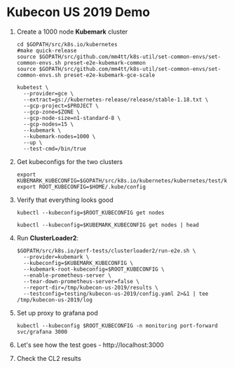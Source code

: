 # Kubecon US 2019 Demo

1. Create a 1000 node **Kubemark** cluster
    ```
    cd $GOPATH/src/k8s.io/kubernetes
    #make quick-release
    source $GOPATH/src/github.com/mm4tt/k8s-util/set-common-envs/set-common-envs.sh preset-e2e-kubemark-common
    source $GOPATH/src/github.com/mm4tt/k8s-util/set-common-envs/set-common-envs.sh preset-e2e-kubemark-gce-scale
    
    kubetest \
      --provider=gce \
      --extract=gs://kubernetes-release/release/stable-1.18.txt \
      --gcp-project=$PROJECT \
      --gcp-zone=$ZONE \
      --gcp-node-size=n1-standard-8 \
      --gcp-nodes=15 \
      --kubemark \
      --kubemark-nodes=1000 \
      --up \
      --test-cmd=/bin/true
    ```
1. Get kubeconfigs for the two clusters
   ```
   export KUBEMARK_KUBECONFIG=$GOPATH/src/k8s.io/kubernetes/kubernetes/test/kubemark/resources/kubeconfig.kubemark
   export ROOT_KUBECONFIG=$HOME/.kube/config
   ```
   
1. Verify that everything looks good
   ```
   kubectl --kubeconfig=$ROOT_KUBECONFIG get nodes
   
   kubectl --kubeconfig=$KUBEMARK_KUBECONFIG get nodes | head
   ```
    
1. Run **ClusterLoader2**:
    ```
    $GOPATH/src/k8s.io/perf-tests/clusterloader2/run-e2e.sh \
      --provider=kubemark \
      --kubeconfig=$KUBEMARK_KUBECONFIG \
      --kubemark-root-kubeconfig=$ROOT_KUBECONFIG \
      --enable-prometheus-server \
      --tear-down-prometheus-server=false \
      --report-dir=/tmp/kubecon-us-2019/results \
      --testconfig=testing/kubecon-us-2019/config.yaml 2>&1 | tee /tmp/kubecon-us-2019/log
    ```
1. Set up proxy to grafana pod
   ```
   kubectl --kubeconfig $ROOT_KUBECONFIG -n monitoring port-forward svc/grafana 3000
   ```  
  
1. Let's see how the test goes - http://localhost:3000

1. Check the CL2 results

    